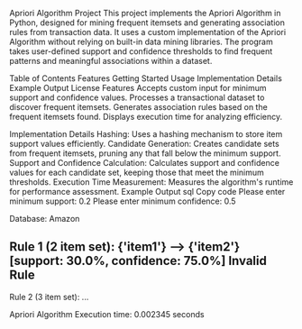 Apriori Algorithm Project
This project implements the Apriori Algorithm in Python, designed for mining frequent itemsets and generating association rules from transaction data. It uses a custom implementation of the Apriori Algorithm without relying on built-in data mining libraries. The program takes user-defined support and confidence thresholds to find frequent patterns and meaningful associations within a dataset.

Table of Contents
Features
Getting Started
Usage
Implementation Details
Example Output
License
Features
Accepts custom input for minimum support and confidence values.
Processes a transactional dataset to discover frequent itemsets.
Generates association rules based on the frequent itemsets found.
Displays execution time for analyzing efficiency.

Implementation Details
Hashing: Uses a hashing mechanism to store item support values efficiently.
Candidate Generation: Creates candidate sets from frequent itemsets, pruning any that fall below the minimum support.
Support and Confidence Calculation: Calculates support and confidence values for each candidate set, keeping those that meet the minimum thresholds.
Execution Time Measurement: Measures the algorithm's runtime for performance assessment.
Example Output
sql
Copy code
Please enter minimum support: 
0.2
Please enter minimum confidence: 
0.5

Database: Amazon

Rule 1 (2 item set):
{'item1'} --> {'item2'} [support: 30.0%, confidence: 75.0%]
Invalid Rule
-------------------------------
Rule 2 (3 item set):
...

Apriori Algorithm Execution time: 0.002345 seconds
